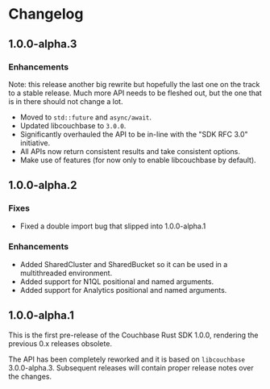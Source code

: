 # Changelog

## 1.0.0-alpha.3

### Enhancements

Note: this release another big rewrite but hopefully the last one on the track to a stable release. Much more API needs to be fleshed out, but the one that is in there should not change a lot.

 - Moved to `std::future` and `async/await`.
 - Updated libcouchbase to `3.0.0`.
 - Significantly overhauled the API to be in-line with the "SDK RFC 3.0" initiative.
 - All APIs now return consistent results and take consistent options.
 - Make use of features (for now only to enable libcouchbase by default).

## 1.0.0-alpha.2

### Fixes

 - Fixed a double import bug that slipped into 1.0.0-alpha.1
 
### Enhancements

 - Added SharedCluster and SharedBucket so it can be used in a multithreaded environment.
 - Added support for N1QL positional and named arguments.
 - Added support for Analytics positional and named arguments.

## 1.0.0-alpha.1

This is the first pre-release of the Couchbase Rust SDK 1.0.0, rendering the previous 0.x releases obsolete.

The API has been completely reworked and it is based on `libcouchbase` 3.0.0-alpha.3. Subsequent releases
will contain proper release notes over the changes.